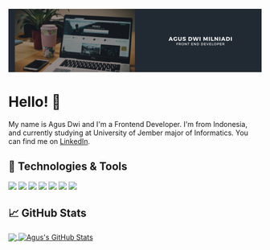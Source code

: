 [![Header](https://raw.githubusercontent.com/agusdwimilniadi/AgusDwiMilniadi/3e1cb41221d939e9417f19d162c85f914ccef837/Header.svg "Header")](http://agusdwimilniadi.me/)

# Hello! :wave:

My name is Agus Dwi and I'm a Frontend Developer. I'm from Indonesia, and currently studying at University of Jember major of Informatics. You can find me on [LinkedIn][3].

## 🔧 Technologies & Tools
![](https://img.shields.io/badge/OS-Windows-informational?style=flat&logo=windows&logoColor=white&color=2bbc8a)
![](https://img.shields.io/badge/Editor-Visual-Studio-Code-informational?style=flat&logo=visual-studio-code&logoColor=white&color=2bbc8a)
![](https://img.shields.io/badge/Code-Python-informational?style=flat&logo=python&logoColor=white&color=2bbc8a)
![](https://img.shields.io/badge/Code-JavaScript-informational?style=flat&logo=javascript&logoColor=white&color=2bbc8a)
![](https://img.shields.io/badge/Code-Golang-informational?style=flat&logo=go&logoColor=white&color=2bbc8a)
![](https://img.shields.io/badge/Code-React-informational?style=flat&logo=react.js&logoColor=white&color=2bbc8a)
![](https://img.shields.io/badge/Tools-Docker-informational?style=flat&logo=docker&logoColor=white&color=2bbc8a)

## &#x1f4c8; GitHub Stats

<a href="https://github.com/agusdwimilniadi/AgusDwiMilniadi">
  <img align="center" src="https://github-readme-stats.vercel.app/api/top-langs/?username=agusdwimilniadi&hide=java,html,tex&title_color=ffffff&text_color=c9cacc&icon_color=2bbc8a&bg_color=1d1f21&langs_count=3" />
</a>
<a href="https://github.com/agusdwimilniadi/AgusDwiMilniadi">
  <img align="center" src="https://github-readme-stats.vercel.app/api?username=agusdwimilniadi&show_icons=true&line_height=27&count_private=true&title_color=ffffff&text_color=c9cacc&icon_color=2bbc8a&bg_color=1d1f21" alt="Agus's GitHub Stats" />
</a>

<!-- links to social media icons -->

<!-- icons with padding -->

[1.1]: http://i.imgur.com/tXSoThF.png (twitter icon with padding)
[2.1]: http://i.imgur.com/0o48UoR.png (github icon with padding)

<!-- icons without padding -->

[1.2]: https://upload.wikimedia.org/wikipedia/commons/a/a5/Instagram_icon.png (IG icon without padding)
[2.2]: http://i.imgur.com/9I6NRUm.png (github icon without padding)

[3.2]: https://simpleicons.org/icons/linkedin.svg


<!-- links to your social media accounts -->

[1]: https://instagram.com/agusdwimilniadi
[2]: https://github.com/agusdwimilniadi
[3]: https://www.linkedin.com/in/agusdwimilniadi/


<!-- Resources -->
<!-- Icons: https://simpleicons.org/ -->
<!-- GitHub Stats: https://github.com/anuraghazra/github-readme-stats -->
<!-- Emojis: https://emojipedia.org/emoji/ -->
<!-- HTML Emojis: https://www.fileformat.info/index.htm -->
<!-- Shields: https://shields.io/ -->
<!-- Awesome GitHub Profile README: https://github.com/abhisheknaiidu/awesome-github-profile-readme -->
